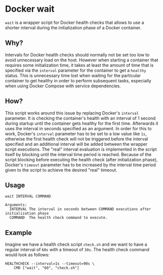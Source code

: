 # Docker wait
`wait` is a wrapper script for Docker health checks that allows to use a shorter interval during the initialization
phase of a Docker container.

## Why?
Intervals for Docker health checks should normally not be set too low to avoid unnecessary load on the host.
However when starting a container that requires some initialization time, it takes at least the amount of time that
is specified via the `interval` parameter for the container to get a `healthy` status. This is unnecessary time lost
when waiting for the particular container to get healthy in order to perform subsequent tasks, especially when using
Docker Compose with service dependencies.

## How?
This script works around this issue by replacing Docker's `interval` parameter.
It is checking the container's health with an interval of 1 second during startup until the container gets healthy
for the first time. Afterwards it uses the interval in seconds specified as an argument.
In order for this to work, Docker's `interval` parameter has to be set to a low value like `1s`, otherwise the first
health check will not be triggered before the interval specified and an additional interval will be added between
the wrapper script executions. The "real" interval evaluation is implemented in the script itself by blocking until 
the interval time period is reached.
Because of the script blocking before executing the health check (after initialization phase),
Docker's `timeout` parameter has to be increased by the interval time period given to the script to achieve the desired
"real" timeout.

## Usage
```
wait INTERVAL COMMAND

Arguments:
  INTERVAL The interval in seconds between COMMAND executions after initialization phase
  COMMAND  The health check command to execute.
```

## Example
Imagine we have a health check script `check.sh` and we want to have a regular interval of `60s` with a timeout of
`30s`. The health check command would look as follows:

```
HEALTHCHECK --interval=1s --timeout=90s \
    CMD ["wait", "60", "check.sh"]
